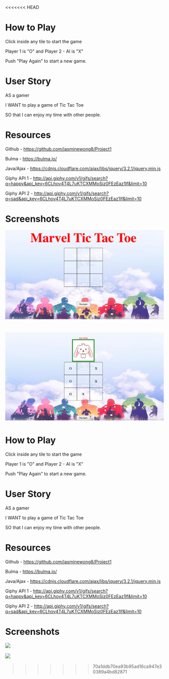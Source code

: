 <<<<<<< HEAD
# How to Play

Click inside any tile to start the game

Player 1 is "O" and Player 2 - AI is "X"

Push "Play Again" to start a new game.

# User Story

AS a gamer

I WANT to play a game of Tic Tac Toe

SO that I can enjoy my time with other people.

# Resources

Github - https://github.com/jasminewong8/Project1

Bulma - https://bulma.io/

Java/Ajax - https://cdnjs.cloudflare.com/ajax/libs/jquery/3.2.1/jquery.min.js

Giphy API 1 - http://api.giphy.com/v1/gifs/search?q=happy&api_key=6CLhov4T4L7uKTCXMMoSiz0FEzEaz1lf&limit=10

Giphy API 2 - http://api.giphy.com/v1/gifs/search?q=sad&api_key=6CLhov4T4L7uKTCXMMoSiz0FEzEaz1lf&limit=10

# Screenshots

![](Marvel%20Tic%20Tac%20Toe%20Before.png)

![](Marvel%20Tic%20Tac%20Toe%20After.png)
=======
# How to Play

Click inside any tile to start the game

Player 1 is "O" and Player 2 - AI is "X"

Push "Play Again" to start a new game.

# User Story

AS a gamer

I WANT to play a game of Tic Tac Toe

SO that I can enjoy my time with other people.

# Resources

Github - https://github.com/jasminewong8/Project1

Bulma - https://bulma.io/

Java/Ajax - https://cdnjs.cloudflare.com/ajax/libs/jquery/3.2.1/jquery.min.js

Giphy API 1 - http://api.giphy.com/v1/gifs/search?q=happy&api_key=6CLhov4T4L7uKTCXMMoSiz0FEzEaz1lf&limit=10

Giphy API 2 - http://api.giphy.com/v1/gifs/search?q=sad&api_key=6CLhov4T4L7uKTCXMMoSiz0FEzEaz1lf&limit=10

# Screenshots

![](assets/Marvel%20Tic%20Tac%20Toe%20Before.png)

![](assets/Marvel%20Tic%20Tac%20Toe%20After.png)
>>>>>>> 70a1ddb70ea93b95ad16ca947e30389a4bd82871
